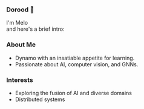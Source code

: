 ### Dorood 👋
I'm Melo  
and here's a brief intro:

### About Me
- Dynamo with an insatiable appetite for learning.
- Passionate about AI, computer vision, and GNNs.

### Interests
- Exploring the fusion of AI and diverse domains
- Distributed systems

<!--
**MelikaRad/MelikaRad** is a ✨ _special_ ✨ repository because its `README.md` (this file) appears on your GitHub profile.

Here are some ideas to get you started:

- 🔭 I’m currently working on ...
- 🌱 I’m currently learning ...
- 👯 I’m looking to collaborate on ...
- 🤔 I’m looking for help with ...
- 💬 Ask me about ...
- 📫 How to reach me: ...
- 😄 Pronouns: ...
- ⚡ Fun fact: ...
-->
